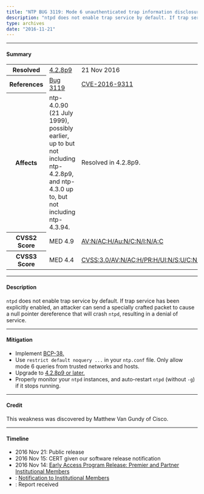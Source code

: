 ```yaml
---
title: "NTP BUG 3119: Mode 6 unauthenticated trap information disclosure and DDoS vector"
description: "ntpd does not enable trap service by default. If trap service has been explicitly enabled, an attacker can send a specially crafted packet to cause a null pointer dereference that will crash ntpd, resulting in a denial of service. This bug was resolved in NTP 4.2.8p9."
type: archives
date: "2016-11-21"
---
```


* * *

#### Summary

<table>
  <tbody>
	<tr>
		<th><b>Resolved</b></th>
		<td><a href="/support/securitynotice/4_2_8p9-release-announcement/">4.2.8p9</a></td>
		<td>21 Nov 2016</td>
	</tr>
	<tr>
		<th><b>References</b></th>
		<td><a href="https://bugs.ntp.org/show_bug.cgi?id=3119">Bug 3119</a></td>
		<td><a href="https://nvd.nist.gov/vuln/detail/CVE-2016-9311">CVE-2016-9311</a></td>
	</tr>
	<tr>
		<th><b>Affects</b></th>
		<td>ntp-4.0.90 (21 July 1999), possibly earlier, up to but not<br> including ntp-4.2.8p9, and ntp-4.3.0 up to, but not including ntp-4.3.94.</td>
		<td>Resolved in 4.2.8p9.</td>
	</tr>
	<tr>
		<th><b>CVSS2 Score</b></th>
		<td>MED 4.9</td>
		<td><a href="https://nvd.nist.gov/vuln-metrics/cvss/v2-calculator?calculator&version=2.0&vector=(AV:N/AC:H/Au:S/C:N/I:N/A:C)">AV:N/AC:H/Au:N/C:N/I:N/A:C</a></td>
	</tr>
	<tr>
		<th><b>CVSS3 Score<b></th>
		<td>MED 4.4</td>
		<td><a href="https://www.first.org/cvss/calculator/3.0#CVSS:3.0/AV:N/AC:H/PR:H/UI:N/S:U/C:N/I:N/A:H">CVSS:3.0/AV:N/AC:H/PR:H/UI:N/S:U/C:N/I:N/A:H</a></td>
	</tr>	
  </tbody>	
</table>

* * *
    
#### Description 

`ntpd` does not enable trap service by default. If trap service has been explicitly enabled, an attacker can send a specially crafted packet to cause a null pointer dereference that will crash `ntpd`, resulting in a denial of service.

* * *
    
#### Mitigation

* Implement [BCP-38.](http://www.bcp38.info/index.php/Main_Page)
* Use `restrict default noquery ...` in your `ntp.conf` file. Only allow mode 6 queries from trusted networks and hosts.
* Upgrade to [4.2.8p9 or later.](/downloads/)
* Properly monitor your `ntpd` instances, and auto-restart `ntpd` (without `-g`) if it stops running. 

* * *

#### Credit

This weakness was discovered by Matthew Van Gundy of Cisco.

* * *

#### Timeline

* 2016 Nov 21: Public release
* 2016 Nov 15: CERT given our software release notification 
* 2016 Nov 14: [Early Access Program Release: Premier and Partner Institutional Members](https://www.nwtime.org/membership/benefits/)
* : [Notification to Institutional Members](https://www.nwtime.org/membership/benefits/)
* : Report received
